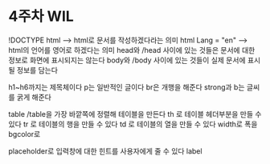 # 4주차 WIL

!DOCTYPE html --> html로 문서를 작성하겠다라는 의미
html Lang = "en" --> html의 언어를 영어로 하겠다는 의미
head와 /head 사이에 있는 것들은 문서에 대한 정보로 화면에 표시되지는 않는다
body와 /body 사이에 있는 것들이 실제 문서에 표시될 정보를 담는다

h1~h6까지는 제목체이다
p는 일반적인 글이다
br은 개행을 해준다
strong과 b는 글씨를 굵게 해준다

table /table을 가장 바깥쪽에 정렬해 테이블을 만든다
th 로 테이블 헤더부분을 만들 수 있다
tr 로 테이블의 행을 만들 수 있다
td 로 테이블의 열을 만들 수 있다
width로 폭을 bgcolor로

placeholder로 입력창에 대한 힌트를 사용자에게 줄 수 있다
label